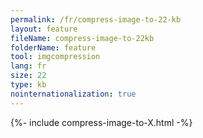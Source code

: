```yaml
---
permalink: /fr/compress-image-to-22-kb
layout: feature
fileName: compress-image-to-22kb
folderName: feature
tool: imgcompression
lang: fr
size: 22
type: kb
nointernationalization: true
---
```

{%- include compress-image-to-X.html -%}       
